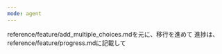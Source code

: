 ```yaml
---
mode: agent
---
```

reference/feature/add_multiple_choices.mdを元に、移行を進めて
進捗は、reference/feature/progress.mdに記載して